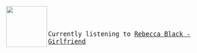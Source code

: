 

<img align="left" width="110" height="110" src="https:&#x2F;&#x2F;lastfm.freetls.fastly.net&#x2F;i&#x2F;u&#x2F;174s&#x2F;fe684dcef8932edb3462cdc067e4ed2d.jpg">


<big><pre>



Currently listening to  [Rebecca Black - Girlfriend](https://google.com)


</pre></big>
